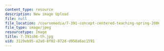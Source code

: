 ```yaml
---
content_type: resource
description: New image Upload
file: null
file_location: /coursemedia/7-391-concept-centered-teaching-spring-2006/3129eb95a2a08f02872dd958a6ac1591_7-391s06-th.jpg
file_type: image/jpeg
resourcetype: Image
title: 7-391s06-th.jpg
uid: 3129eb95-a2a0-8f02-872d-d958a6ac1591
---
```

